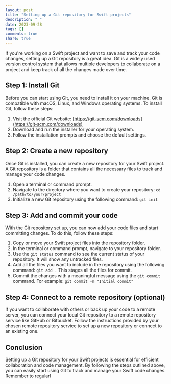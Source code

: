 ```yaml
---
layout: post
title: "Setting up a Git repository for Swift projects"
description: " "
date: 2023-09-28
tags: []
comments: true
share: true
---
```


If you're working on a Swift project and want to save and track your code changes, setting up a Git repository is a great idea. Git is a widely used version control system that allows multiple developers to collaborate on a project and keep track of all the changes made over time.

## Step 1: Install Git

Before you can start using Git, you need to install it on your machine. Git is compatible with macOS, Linux, and Windows operating systems. To install Git, follow these steps:

1. Visit the official Git website: [https://git-scm.com/downloads](https://git-scm.com/downloads)
2. Download and run the installer for your operating system.
3. Follow the installation prompts and choose the default settings.

## Step 2: Create a new repository

Once Git is installed, you can create a new repository for your Swift project. A Git repository is a folder that contains all the necessary files to track and manage your code changes.

1. Open a terminal or command prompt.
2. Navigate to the directory where you want to create your repository: `cd /path/to/your/project`
3. Initialize a new Git repository using the following command: `git init`

## Step 3: Add and commit your code

With the Git repository set up, you can now add your code files and start committing changes. To do this, follow these steps:

1. Copy or move your Swift project files into the repository folder.
2. In the terminal or command prompt, navigate to your repository folder.
3. Use the `git status` command to see the current status of your repository. It will show any untracked files.
4. Add all the files you want to include in the repository using the following command: `git add .` This stages all the files for commit.
5. Commit the changes with a meaningful message using the `git commit` command. For example: `git commit -m "Initial commit"`

## Step 4: Connect to a remote repository (optional)

If you want to collaborate with others or back up your code to a remote server, you can connect your local Git repository to a remote repository service like GitHub or Bitbucket. Follow the instructions provided by your chosen remote repository service to set up a new repository or connect to an existing one.

## Conclusion

Setting up a Git repository for your Swift projects is essential for efficient collaboration and code management. By following the steps outlined above, you can easily start using Git to track and manage your Swift code changes. Remember to regularl